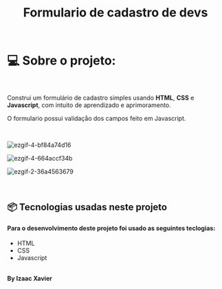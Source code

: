 <h1 align="center"> Formulario de cadastro de devs </h1>
<br>
<h1>💻 Sobre o projeto:</h1>
<br>
<p> Construi um formulário de cadastro simples usando <b>HTML</b>, <b>CSS</b> e <b>Javascript</b>, com intuito de aprendizado e aprimoramento.
<p>O formulario possui validaçåo dos campos feito em Javascript.</p>
<br>

![ezgif-4-bf84a74d16](https://user-images.githubusercontent.com/105816549/180471167-92ecbdfb-96e3-4467-9768-01a1b6fdc9e3.gif)

![ezgif-4-664accf34b](https://user-images.githubusercontent.com/105816549/180471469-b5f51301-5461-48c1-b7a9-7ba32a17e056.gif)


![ezgif-2-36a4563679](https://user-images.githubusercontent.com/105816549/180469525-61ec32c9-8a0b-4dc0-be36-df8d5c7435cb.gif)


<br>
<h2> 📦 Tecnologias usadas neste projeto</h2>
<h4> Para o desenvolvimento deste projeto foi usado as seguintes teclogias:</h4>
 <ul>
<li>HTML</li>
<li>CSS</li>
<li>Javascript</li>

</ul>
<br>
<b>By Izaac Xavier</b>
 
